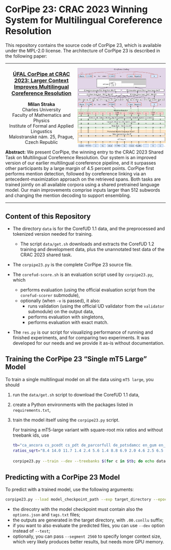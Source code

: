 # CorPipe 23: CRAC 2023 Winning System for Multilingual Coreference Resolution

This repository contains the source code of CorPipe 23, which is available under
the MPL-2.0 license. The architecture of CorPipe 23 is described in the following
paper:

---

<img src="figures/corpipe23_architecture.svg" alt="CorPipe Architecture" align="right" style="width: 55%">

<h3 align="center"><a href="https://aclanthology.org/2023.crac-sharedtask.4/">ÚFAL CorPipe at CRAC 2023: Larger Context Improves Multilingual Coreference Resolution</a></h3>

<p align="center">
  <b>Milan Straka</b><br>
  Charles University<br>
  Faculty of Mathematics and Physics<br>
  Institute of Formal and Applied Lingustics<br>
  Malostranské nám. 25, Prague, Czech Republic
</p>

**Abstract:** We present CorPipe, the winning entry to the CRAC 2023 Shared Task
on Multilingual Coreference Resolution. Our system is an improved version of our
earlier multilingual coreference pipeline, and it surpasses other participants
by a large margin of 4.5 percent points. CorPipe first performs mention
detection, followed by coreference linking via an antecedent-maximization
approach on the retrieved spans. Both tasks are trained jointly on all available
corpora using a shared pretrained language model. Our main improvements comprise
inputs larger than 512 subwords and changing the mention decoding to support
ensembling. <br clear="both">

---

## Content of this Repository

- The directory `data` is for the CorefUD 1.1 data, and the preprocessed
  and tokenized version needed for training.
  - The script `data/get.sh` downloads and extracts the CorefUD 1.2 training and
    development data, plus the unannotated test data of the CRAC 2023 shared
    task.

- The `corpipe23.py` is the complete CorPipe 23 source file.

- The `corefud-score.sh` is an evaluation script used by `corpipe23.py`, which
  - performs evaluation (using the official evaluation script from the `corefud-scorer` submodule),
  - optionally (when `-v` is passed), it also:
    - runs validation (using the official UD validator from the `validator` submodule) on the output data,
    - performs evaluation with singletons,
    - performs evaluation with exact match.

- The `res.py` is our script for visualizing performance of running and finished
  experiments, and for comparing two experiments. It was developed for our needs
  and we provide it as-is without documentation.

## Training the CorPipe 23 “Single mT5 Large” Model

To train a single multilingual model on all the data using `mT5 large`, you should
1. run the `data/get.sh` script to download the CorefUD 1.1 data,
2. create a Python environments with the packages listed in `requirements.txt`,
3. train the model itself using the `corpipe23.py` script.

   For training a mT5-large variant with square-root mix ratios and without treebank ids, use
   ```sh
   tb="ca_ancora cs_pcedt cs_pdt de_parcorfull de_potsdamcc en_gum en_parcorfull es_ancora fr_democrat hu_korkor hu_szegedkoref lt_lcc no_bokmaalnarc no_nynorsknarc pl_pcc ru_rucor tr_itcc"
   ratios_sqrt="8.4 14.0 11.7 1.4 2.4 5.6 1.4 8.8 6.9 2.0 4.6 2.5 6.5 6.0 9.5 5.1 3.1"

   corpipe23.py --train --dev --treebanks $(for c in $tb; do echo data/$c/$c-corefud-train.conllu; done) --resample 8000 $ratios_sqrt --epochs=15 --batch_size=8 --adafactor --learning_rate=6e-4 --learning_rate_decay --encoder=google/mt5-large --segment=512 --right=50 --label_smoothing=0.2 --exp=mt5-large
   ```

## Predicting with a CorPipe 23 Model

To predict with a trained model, use the following arguments:
```sh
corpipe23.py --load model_checkpoint_path --exp target_directory --epoch 0 --test input1.conllu input2.conllu
```
- the direcotry with the model checkpoint must contain also the `options.json` and `tags.txt` files;
- the outputs are generated in the target directory, with `.00.conllu` suffix;
- if you want to also evaluate the predicted files, you can use `--dev` option instead of `--test`;
- optionally, you can pass `--segment 2560` to specify longer context size, which very likely produces
  better results, but needs more GPU memory.
